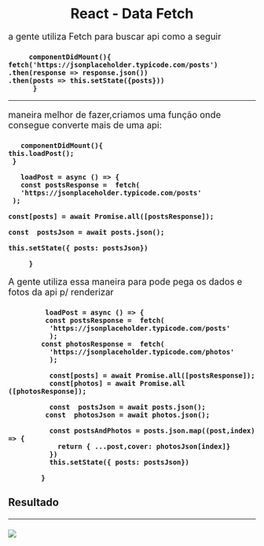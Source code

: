 <h1 align="center"> React - Data Fetch </h1>

<p style="font-size:18px;">
  a gente utiliza Fetch para buscar api como a seguir

<h3>

         componentDidMount(){
    fetch('https://jsonplaceholder.typicode.com/posts')
    .then(response => response.json())
    .then(posts => this.setState({posts}))
          }

</h3>
<hr>
<p style="font-size:18px;">
  maneira melhor de  fazer,criamos uma função onde consegue converte mais de uma api:


<h3>

       componentDidMount(){
    this.loadPost();
     }

       loadPost = async () => {
       const postsResponse =  fetch(
       'https://jsonplaceholder.typicode.com/posts'
     );

    const[posts] = await Promise.all([postsResponse]);

    const  postsJson = await posts.json();

    this.setState({ posts: postsJson})

         }

</h3>

<p style="font-size:18px;">
 A gente utiliza essa maneira para pode pega os dados e fotos da api p/ renderizar 
</p>

<h3>


             loadPost = async () => {
             const postsResponse =  fetch(
              'https://jsonplaceholder.typicode.com/posts'
              );
            const photosResponse =  fetch(
              'https://jsonplaceholder.typicode.com/photos'
              );

              const[posts] = await Promise.all([postsResponse]);
              const[photos] = await Promise.all         ([photosResponse]);

              const  postsJson = await posts.json();
             const  photosJson = await photos.json();

              const postsAndPhotos = posts.json.map((post,index) => {
                return { ...post,cover: photosJson[index]}
              })
              this.setState({ posts: postsJson})

            }
 </h3>       

  <h2> Resultado
  <hr>

  <img src="./img/resultado_data_fetch.png">   
            
            
            
            
            
            
            
            
            
            
            
            
            
            
            